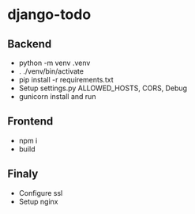 # django-todo

## Backend
- python -m venv .venv
- . ./venv/bin/activate
- pip install -r requirements.txt
- Setup settings.py ALLOWED_HOSTS, CORS, Debug
- gunicorn install and run

## Frontend
- npm i
- build
  
## Finaly
- Configure ssl
- Setup nginx